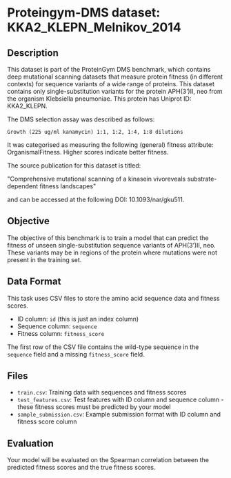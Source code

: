 
# Proteingym-DMS dataset: KKA2_KLEPN_Melnikov_2014

## Description

This dataset is part of the ProteinGym DMS benchmark, which contains deep mutational scanning datasets that measure
protein fitness (in different contexts) for sequence variants of a wide range of proteins. This dataset contains
only single-substitution variants for the protein APH(3’)II, neo from the organism Klebsiella pneumoniae. This protein has Uniprot ID: KKA2_KLEPN. 

The DMS selection assay was described as follows: 

    Growth (225 ug/ml kanamycin) 1:1, 1:2, 1:4, 1:8 dilutions

It was categorised as measuring the following (general) fitness attribute: OrganismalFitness. Higher scores indicate better fitness.

The source publication for this dataset is titled: 

"Comprehensive mutational scanning of a kinasein vivoreveals substrate-dependent fitness landscapes"

and can be accessed at the following DOI: 10.1093/nar/gku511.

## Objective

The objective of this benchmark is to train a model that can predict the fitness of unseen single-substitution sequence variants of APH(3’)II, neo.
These variants may be in regions of the protein where mutations were not present in the training set.

## Data Format

This task uses CSV files to store the amino acid sequence data and fitness scores.
- ID column: `id` (this is just an index column)
- Sequence column: `sequence`
- Fitness column: `fitness_score`

The first row of the CSV file contains the wild-type sequence in the `sequence` field and a missing `fitness_score` field.

## Files

- `train.csv`: Training data with sequences and fitness scores
- `test_features.csv`: Test features with ID column and sequence column - these fitness scores must be predicted by your model
- `sample_submission.csv`: Example submission format with ID column and fitness score column

## Evaluation

Your model will be evaluated on the Spearman correlation between the predicted fitness scores and the true fitness scores.
